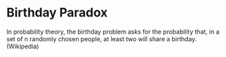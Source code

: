 # Birthday Paradox
In probability theory, the birthday problem asks for the probability that, in a set of n randomly chosen people, at least two will share a birthday. (Wikipedia)